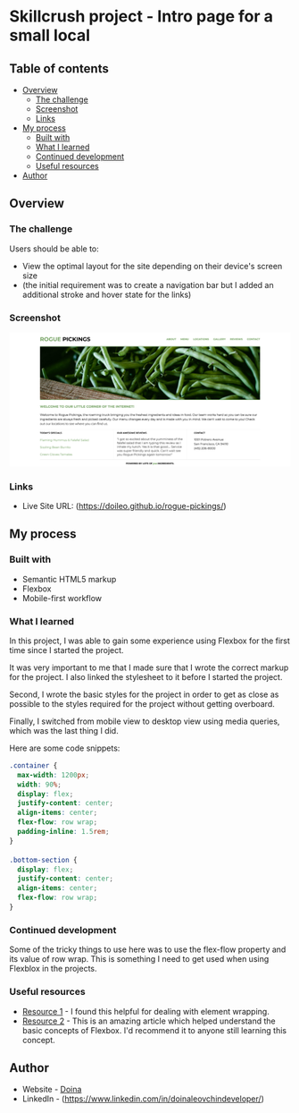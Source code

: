 # Skillcrush project - Intro page for a small local

## Table of contents

- [Overview](#overview)
  - [The challenge](#the-challenge)
  - [Screenshot](#screenshot)
  - [Links](#links)
- [My process](#my-process)
  - [Built with](#built-with)
  - [What I learned](#what-i-learned)
  - [Continued development](#continued-development)
  - [Useful resources](#useful-resources)
- [Author](#author)

## Overview

### The challenge

Users should be able to:

- View the optimal layout for the site depending on their device's screen size
- (the initial requirement was to create a navigation bar but I added an additional stroke and hover state for the links)

### Screenshot

![Desktop view of the project](./img/rogue-pickings-desktop.png/)

### Links
- Live Site URL: (https://doileo.github.io/rogue-pickings/)

## My process

### Built with

- Semantic HTML5 markup
- Flexbox
- Mobile-first workflow


### What I learned

In this project, I was able to gain some experience using Flexbox for the first time since I started the project.

It was very important to me that I made sure that I wrote the correct markup for the project. I also linked the stylesheet to it before I started the project.

Second, I wrote the basic styles for the project in order to get as close as possible to the styles required for the project without getting overboard.

Finally, I switched from mobile view to desktop view using media queries, which was the last thing I did.

Here are some code snippets:

```css
.container {
  max-width: 1200px;
  width: 90%;
  display: flex;
  justify-content: center;
  align-items: center;
  flex-flow: row wrap;
  padding-inline: 1.5rem;
}

.bottom-section {
  display: flex;
  justify-content: center;
  align-items: center;
  flex-flow: row wrap;
}
```

### Continued development

Some of the tricky things to use here was to use the flex-flow property and its value of row wrap. This is something I need to get used when using Flexblox in the projects.

### Useful resources

- [Resource 1](https://developer.mozilla.org/en-US/docs/Web/CSS/flex-flow) - I found this helpful for dealing with element wrapping.
- [Resource 2](https://developer.mozilla.org/en-US/docs/Web/CSS/CSS_Flexible_Box_Layout/Basic_Concepts_of_Flexbox) - This is an amazing article which helped  understand the basic concepts of Flexbox. I'd recommend it to anyone still learning this concept.

## Author

- Website - [Doina](https://doileo.github.io/portfolio/)
- LinkedIn - (https://www.linkedin.com/in/doinaleovchindeveloper/)


